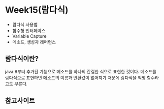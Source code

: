 # Week15\(람다식\)

* 람다식 사용법
* 함수형 인터페이스
* Variable Capture
* 메소드, 생성자 레퍼런스

## 람다식이란?

java 8부터 추가된 기능으로 메소드를 하나의 간결한 식으로 표현한 것이다. 메소드를 람다식으로 표현하면 메소드의 이름과 반환값이 없어지기 때문에 람다식을 익명 함수라고도 부른다.

## 참고사이트

